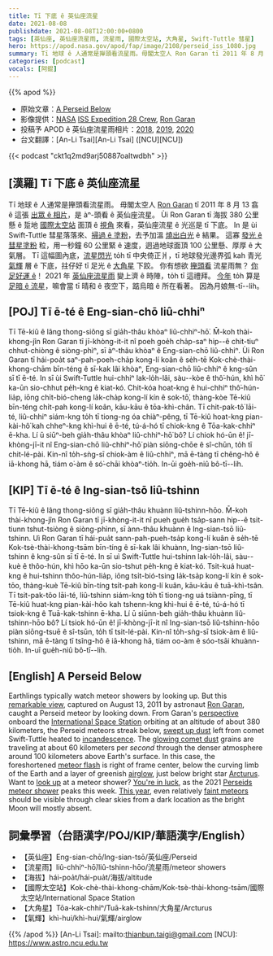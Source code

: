 ```yaml
---
title: Tī 下底 ê 英仙座流星
date: 2021-08-08
publishdate: 2021-08-08T12:00:00+0800
tags: [英仙座, 英仙座流星雨, 流星雨, 國際太空站, 大角星, Swift-Tuttle 彗星]
hero: https://apod.nasa.gov/apod/fap/image/2108/perseid_iss_1080.jpg
summary: Tī 地球 ê 人通常是攑頭看流星雨。毋閣太空人 Ron Garan tī 2011 年 8 月 13 翕 ê 這張出眾 ê 相片，是 àⁿ-頭看 ê 英仙座流星雨。
categories: [podcast]
vocals: [阿錕]
---
```


{{% apod %}}

- 原始文章：[A Perseid Below](https://apod.nasa.gov/apod/ap210808.html)
- 影像提供：[NASA](https://www.nasa.gov/) [ISS Expedition 28 Crew](https://www.nasa.gov/mission_pages/station/expeditions/expedition28/index.html), [Ron Garan](https://www.nasa.gov/sites/default/files/atoms/files/garan_ronald.pdf)
- 投稿予 APOD ê 英仙座流星雨相片：[2018](https://www.facebook.com/media/set/?vanity=APOD.Sky&set=a.1543789772391903), [2019](https://www.facebook.com/media/set/?vanity=APOD.Sky&set=a.2051847908252751), [2020](https://www.facebook.com/media/set/?vanity=APOD.Sky&set=a.2859552167482317)
- 台文翻譯：[An-Li Tsai][An-Li Tsai] ([NCU][NCU])

{{< podcast "ckt1q2md9arj50887oaltwdbh" >}}

## [漢羅] Tī 下底 ê 英仙座流星
Tī 地球 ê 人通常是攑頭看流星雨。
毋閣太空人 [Ron Garan][Ron Garan] tī 2011 年 8 月 13 翕 ê 這張 [出眾 ê 相片][remarkable view]，是 àⁿ-頭看 ê 英仙座流星。
Ùi Ron Garan tī 海拔 380 公里懸 ê 踅地 [國際太空站][International Space Station] 面頂 ê [視角][perspective] 來看，英仙座流星 ê 光巡是 tī 下底。
In 是 ùi Swift-Tuttle 彗星落落來、[掃過 ê 塗粉][swept up dust]，去予加溫 [燒出白光][incandescence] ê 結果。
這寡 [發光 ê 彗星塗粉][glowing comet dust] 粒，用一秒鐘 60 公里緊 ê 速度，迵過地球面頂 100 公里懸、厚厚 ê 大氣層。
Tī 這幅圖內底，[流星閃光][meteor flash] to̍h tī 中央倚正爿，tī 地球發光邊界弧 kah 青光 [氣輝][airglow] 層 ê 下底，拄仔好 tī 足光 ê [大角星][Arcturus] 下跤。
你有想欲 [攑頭看][look up] 流星雨無？
[你足好運 ê][You're in luck]！
2021 年 [英仙座流星雨][Perseids meteor shower] 變上濟 ê 時陣，to̍h tī 這禮拜。
[今年][This year] to̍h 算是 [足暗 ê 流星][faint meteors]，嘛會當 tī 晴和 ê 夜空下，踮烏暗 ê 所在看著。
因為月娘無-tī--lih。



## [POJ] Tī ē-té ê Eng-sian-chō liû-chhiⁿ
Tī Tē-kiû ê lâng thong-siông sī gia̍h-thâu khòaⁿ liû-chhiⁿ-hō͘.
M̄-koh thài-khong-jîn Ron Garan tī jī-khòng-it-it nî poeh goe̍h cha̍p-saⁿ hip--ê chit-tiuⁿ chhut-chiòng ê siòng-phìⁿ, sī àⁿ-thâu khòaⁿ ê Eng-sian-chō liû-chhiⁿ.
Ùi Ron Garan tī hái-poa̍t saⁿ-pah-poeh-cha̍p kong-lí koân ê se̍h-tē Kok-chè-thài-khong-chām bīn-téng ê sī-kak lâi khòaⁿ, Eng-sian-chō liû-chhiⁿ ê kng-sûn sī tī ē-té.
In sī ùi Swift-Tuttle hui-chhiⁿ lak-lo̍h-lâi, sàu--kòe ê thô͘-hún, khì hō͘ ka-ūn sio-chhut pe̍h-kng ê kiat-kó.
Chit-kóa hoat-kng ê hui-chhiⁿ thô͘-hún-lia̍p, iōng chi̍t-bió-cheng la̍k-cha̍p kong-lí kín ê sok-tō͘, thàng-kòe Tē-kiû bīn-téng chi̍t-pah kong-lí koân, kāu-kāu ê tōa-khì-chân.
Tī chit-pak-tô͘ lāi-té, liû-chhiⁿ siám-kng to̍h tī tiong-ng óa chiàⁿ-pêng, tī Tē-kiû hoat-kng pian-kài-hô͘ kah chheⁿ-kng khì-hui ê ē-té, tú-á-hó tī chiok-kng ê Tōa-kak-chhiⁿ ē-kha.
Lí ū siūⁿ-beh gia̍h-thâu khòaⁿ liû-chhiⁿ-hō͘ bô?
Lí chiok hó-ūn ê!
jī-khòng-jī-it nî Eng-sian-chō liû-chhiⁿ-hō͘ piàn siōng-chōe ê sî-chūn, to̍h tī chit-lé-pài.
Kin-nî to̍h-sǹg-sī chiok-àm ê liû-chhiⁿ, mā ē-tàng tī chêng-hô ê iā-khong hā, tiám o͘-àm ê só͘-chāi khòaⁿ-tio̍h.
In-ūi goe̍h-niû bô-tī--lih.




## [KIP] Tī ē-té ê Ing-sian-tsō liû-tshinn
Tī Tē-kiû ê lâng thong-siông sī gia̍h-thâu khuànn liû-tshinn-hōo.
M̄-koh thài-khong-jîn Ron Garan tī jī-khòng-it-it nî pueh gue̍h tsa̍p-sann hip--ê tsit-tiunn tshut-tsiòng ê siòng-phìnn, sī ànn-thâu khuànn ê Ing-sian-tsō liû-tshinn.
Uì Ron Garan tī hái-pua̍t sann-pah-pueh-tsa̍p kong-lí kuân ê se̍h-tē Kok-tsè-thài-khong-tsām bīn-tíng ê sī-kak lâi khuànn, Ing-sian-tsō liû-tshinn ê kng-sûn sī tī ē-té.
In sī uì Swift-Tuttle hui-tshinn lak-lo̍h-lâi, sàu--kuè ê thôo-hún, khì hōo ka-ūn sio-tshut pe̍h-kng ê kiat-kó.
Tsit-kuá huat-kng ê hui-tshinn thôo-hún-lia̍p, iōng tsi̍t-bió-tsing la̍k-tsa̍p kong-lí kín ê sok-tōo, thàng-kuè Tē-kiû bīn-tíng tsi̍t-pah kong-lí kuân, kāu-kāu ê tuā-khì-tsân.
Tī tsit-pak-tôo lāi-té, liû-tshinn siám-kng to̍h tī tiong-ng uá tsiànn-pîng, tī Tē-kiû huat-kng pian-kài-hôo kah tshenn-kng khì-hui ê ē-té, tú-á-hó tī tsiok-kng ê Tuā-kak-tshinn ē-kha.
Lí ū siūnn-beh gia̍h-thâu khuànn liû-tshinn-hōo bô?
Lí tsiok hó-ūn ê!
jī-khòng-jī-it nî Ing-sian-tsō liû-tshinn-hōo piàn siōng-tsuē ê sî-tsūn, to̍h tī tsit-lé-pài.
Kin-nî to̍h-sǹg-sī tsiok-àm ê liû-tshinn, mā ē-tàng tī tsîng-hô ê iā-khong hā, tiám oo-àm ê sóo-tsāi khuànn-tio̍h.
In-uī gue̍h-niû bô-tī--lih.



## [English] A Perseid Below
Earthlings typically watch meteor showers by looking up.
But this [remarkable view][remarkable view], captured on August 13, 2011 by astronaut [Ron Garan][Ron Garan], caught a Perseid meteor by looking down.
From Garan's [perspective][perspective] onboard the [International Space Station][International Space Station] orbiting at an altitude of about 380 kilometers, the Perseid meteors streak below, [swept up dust][swept up dust] left from comet Swift-Tuttle heated to [incandescence][incandescence].
The [glowing comet dust][glowing comet dust] grains are traveling at about 60 kilometers per *second* through the denser atmosphere around 100 kilometers above Earth's surface.
In this case, the foreshortened [meteor flash][meteor flash] is right of frame center, below the curving limb of the Earth and a layer of greenish [airglow][airglow], just below bright star [Arcturus][Arcturus].
Want to [look up][look up] at a meteor shower?
[You're in luck][You're in luck], as the 2021 [Perseids meteor shower][Perseids meteor shower] peaks this week.
[This year][This year], even relatively [faint meteors][faint meteors] should be visible through clear skies from a dark location as the bright Moon will mostly absent.



## 詞彙學習（台語漢字/POJ/KIP/華語漢字/English）


- 【英仙座】Eng-sian-chō/Ing-sian-tsō/英仙座/Perseid
- 【流星雨】liû-chhiⁿ-hō͘/liû-tshinn-hōo/流星雨/meteor showers
- 【海拔】hái-poa̍t/hái-pua̍t/海拔/altitude
- 【國際太空站】Kok-chè-thài-khong-chām/Kok-tsè-thài-khong-tsām/國際太空站/International Space Station
- 【大角星】Tōa-kak-chhiⁿ/Tuā-kak-tshinn/大角星/Arcturus
- 【氣輝】khì-hui/khì-hui/氣輝/airglow



{{% /apod %}}
[An-Li Tsai]: mailto:thianbun.taigi@gmail.com
[NCU]: https://www.astro.ncu.edu.tw


[remarkable view]:https://www.nasa.gov/image-feature/watching-meteors-from-the-space-station
[Ron Garan]:https://en.wikipedia.org/wiki/Ronald_J._Garan_Jr.
[perspective]:https://apod.nasa.gov/apod/ap001129.html
[International Space Station]:https://apod.nasa.gov/apod/ap160418.html
[swept up dust]:https://spaceplace.nasa.gov/meteor-shower/en/
[incandescence]:https://en.wikipedia.org/wiki/Incandescence
[glowing comet dust]:http://science.nasa.gov/science-news/science-at-nasa/2011/09aug_perseids2011/
[meteor flash]:https://solarsystem.nasa.gov/asteroids-comets-and-meteors/meteors-and-meteorites/perseids/in-depth/
[airglow]:https://www.nasa.gov/feature/goddard/2018/why-nasa-watches-airglow-the-colors-of-the-upper-atmospheric-wind
[Arcturus]:http://www.solstation.com/stars2/arcturus.htm
[look up]:https://youtu.be/-_VeXBhQh08
[You're in luck]:https://media.istockphoto.com/photos/astonished-funny-dog-with-big-eyes-picture-id480540092
[Perseids meteor shower]:https://en.wikipedia.org/wiki/Perseids
[This year]:https://blogs.nasa.gov/Watch_the_Skies/2021/07/30/the-perseids-are-on-the-rise/
[faint meteors]:https://apod.nasa.gov/apod/ap200810.html
